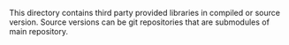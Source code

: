 This directory contains third party provided libraries in compiled or source version.
Source versions can be git repositories that are submodules of main repository.
